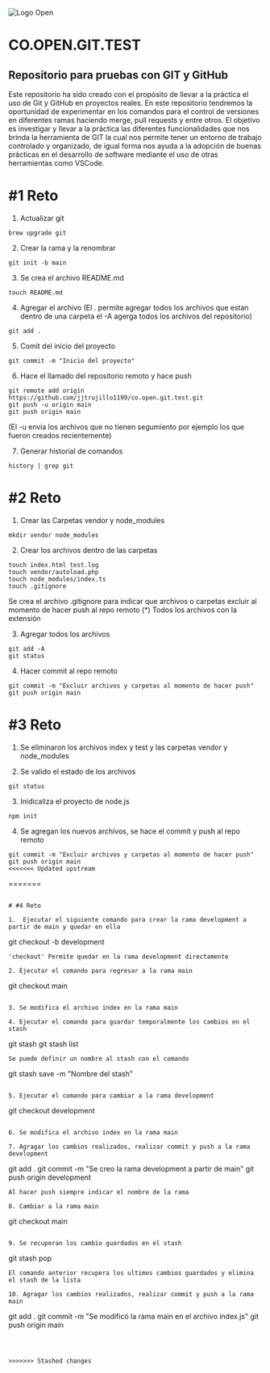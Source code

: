 ![Logo Open](https://openits.co/wp-content/uploads/2020/07/log-peque.png)

# CO.OPEN.GIT.TEST

## Repositorio para pruebas con GIT y GitHub

Este repositorio ha sido creado con el propósito de llevar a la práctica el uso de Git y GitHub en proyectos reales. En este repositorio tendremos la oportunidad de experimentar en los comandos para el control de versiones en diferentes ramas haciendo merge, pull requests y entre otros. El objetivo es investigar y llevar a la práctica las diferentes funcionalidades que nos brinda la herramienta de GIT la cual nos permite tener un entorno de trabajo controlado y organizado, de igual forma nos ayuda a la adopción de buenas prácticas en el desarrollo de software mediante el uso de otras herramientas como VSCode.

# #1 Reto

1. Actualizar git
```
brew upgrade git
```
2. Crear la rama y la renombrar 
```
git init -b main
```
3. Se crea el archivo README.md
```
touch README.md
```
4. Agregar el archivo (El . permite agregar todos los archivos que estan dentro de una carpeta el -A agerga todos los archivos del repositorio)
```
git add .
```
5. Comit del inicio del proyecto
```
git commit -m "Inicio del proyecto"
```
6. Hace el llamado del repositorio remoto y hace push
```
git remote add origin https://github.com/jjtrujillo1199/co.open.git.test.git
git push -u origin main
git push origin main
```
(El -u envia los archivos que no tienen segumiento por ejemplo los que fueron creados recientemente)

7. Generar historial de comandos
```
history | grep git
```

# #2 Reto

1.  Crear las Carpetas vendor y node_modules
```
mkdir vendor node_modules
```

2. Crear los archivos dentro de las carpetas 
```
touch index.html test.log
touch vendor/autoload.php
touch node_modules/index.ts
touch .gitignore
```
Se crea el archivo .gitignore para indicar que archivos o carpetas excluir al momento de hacer push al repo remoto (*) Todos los archivos con la extensión

3. Agregar todos los archivos 
```
git add -A
git status
```

4. Hacer commit al repo remoto
```
git commit -m "Excluir archivos y carpetas al momento de hacer push"
git push origin main
```

# #3 Reto

1. Se eliminaron los archivos index y test y las carpetas vendor y node_modules

2. Se valido el estado de los archivos
```
git status
```

3. Inidicaliza el proyecto de node.js
```
npm init 
```

4. Se agregan los nuevos archivos, se hace el commit y push al repo remoto
```
git commit -m "Excluir archivos y carpetas al momento de hacer push"
git push origin main
<<<<<<< Updated upstream
```
=======
```

# #4 Reto

1.  Ejecutar el siguiente comando para crear la rama development a partir de main y quedar en ella
```
git checkout -b development
```
'checkout' Permite quedar en la rama development directamente

2. Ejecutar el comando para regresar a la rama main
```
git checkout main
```

3. Se modifica el archivo index en la rama main

4. Ejecutar el comando para guardar temporalmente los cambios en el stash
```
git stash
git stash list
```
Se puede definir un nombre al stash con el comando 
```
git stash save -m "Nombre del stash"
```

5. Ejecutar el comando para cambiar a la rama development
```
git checkout development
```

6. Se modifica el archivo index en la rama main

7. Agragar los cambios realizados, realizar commit y push a la rama development
```
git add .
git commit -m "Se creo la rama development a partir de main"
git push origin development
```
Al hacer push siempre indicar el nombre de la rama

8. Cambiar a la rama main
```
git checkout main
```

9. Se recuperan los cambio guardados en el stash
```
git stash pop
```
El comando anterior recupera los ultimos cambios guardados y elimina el stash de la lista

10. Agragar los cambios realizados, realizar commit y push a la rama main
```
git add .
git commit -m "Se modificó la rama main en el archivo index.js"
git push origin main
```



>>>>>>> Stashed changes
